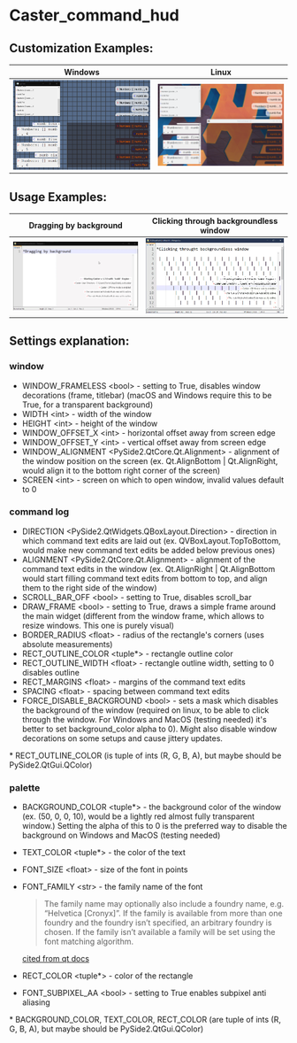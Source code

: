 # Caster_command_hud
## Customization Examples:
Windows | Linux
| :---: | :---: |
<img src="./art/windows.png"/> | <img src="./art/linux.png"/> |

## Usage Examples:
Dragging by background | Clicking through backgroundless window
| :---: | :---: |
<img src="./art/dragging.gif"/> | <img src="./art/click_through.gif"/>

## Settings explanation: 
### window
* WINDOW_FRAMELESS \<bool> - setting to True, disables window decorations (frame, titlebar) (macOS and Windows require this to be True, for a transparent background)
* WIDTH \<int> - width of the window
* HEIGHT \<int> - height of the window
* WINDOW_OFFSET_X \<int> - horizontal offset away from screen edge
* WINDOW_OFFSET_Y \<int> - vertical offset away from screen edge
* WINDOW_ALIGNMENT \<PySide2.QtCore.Qt.Alignment> - alignment of the window position on the screen (ex. Qt.AlignBottom | Qt.AlignRight, would align it to the bottom right corner of the screen)
* SCREEN \<int> - screen on which to open window, invalid values default to 0

### command log
* DIRECTION \<PySide2.QtWidgets.QBoxLayout.Direction> - direction in which command text edits are laid out (ex. QVBoxLayout.TopToBottom, would make new command text edits be added below previous ones)
* ALIGNMENT \<PySide2.QtCore.Qt.Alignment> - alignment of the command text edits in the window (ex. Qt.AlignRight | Qt.AlignBottom would start filling command text edits from bottom to top, and align them to the right side of the window)
* SCROLL_BAR_OFF \<bool> - setting to True, disables scroll_bar
* DRAW_FRAME \<bool> - setting to True, draws a simple frame around the main widget (different from the window frame, which allows to resize windows. This one is purely visual)
* BORDER_RADIUS \<float> - radius of the rectangle's corners (uses absolute measurements)
* RECT_OUTLINE_COLOR \<tuple*> - rectangle outline color 
* RECT_OUTLINE_WIDTH \<float> -  rectangle outline width, setting to 0 disables outline
* RECT_MARGINS \<float> - margins of the command text edits
* SPACING \<float> - spacing between command text edits
* FORCE_DISABLE_BACKGROUND \<bool> - sets a mask which disables the background of the window (required on linux, to be able to click through the window. For Windows and MacOS (testing needed) it's better to set background_color alpha to 0). Might also disable window decorations on some setups and cause jittery updates.

\* RECT_OUTLINE_COLOR (is tuple of ints (R, G, B, A), but maybe should be PySide2.QtGui.QColor)

### palette
* BACKGROUND_COLOR \<tuple*> - the background color of the window (ex. (50, 0, 0, 10), would be a lightly red almost fully transparent window.) Setting the alpha of this to 0 is the preferred way to disable the background on Windows and MacOS (testing needed)
* TEXT_COLOR \<tuple*> - the color of the text
* FONT_SIZE \<float> - size of the font in points
* FONT_FAMILY \<str> - the family name of the font
  > The family name may optionally also include a foundry name, e.g. “Helvetica [Cronyx]”. If the family is available from more than one foundry and the foundry isn’t specified, an arbitrary foundry is chosen. If the family isn’t available a family will be set using the font matching algorithm. 

  [cited from qt docs](https://doc.qt.io/qtforpython-5/PySide2/QtGui/QFont.html#PySide2.QtGui.PySide2.QtGui.QFont.setFamily)
* RECT_COLOR \<tuple*> - color of the rectangle
* FONT_SUBPIXEL_AA \<bool> - setting to True enables subpixel anti aliasing

\* BACKGROUND_COLOR, TEXT_COLOR, RECT_COLOR (are tuple of ints (R, G, B, A), but maybe should be PySide2.QtGui.QColor)
